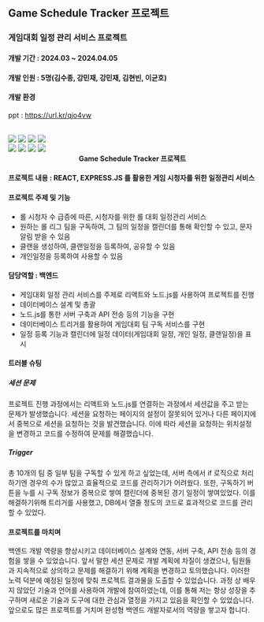 ## <div align=left><strong>Game Schedule Tracker 프로젝트</strong></div>

###  게임대회 일정 관리 서비스 프로젝트
#### 개발 기간 : 2024.03 ~ 2024.04.05
#### 개발 인원 : 5명(김수종, 강민재, 강민재, 김현빈, 이균호)
#### 개발 환경 


ppt : https://url.kr/qjo4vw


<div align=left> 
<br>
  
<img src="https://img.shields.io/badge/html5-E34F26?style=for-the-badge&logo=html5&logoColor=white"> 
<img src="https://img.shields.io/badge/css-1572B6?style=for-the-badge&logo=css3&logoColor=white"> 
<img src="https://img.shields.io/badge/javascript-F7DF1E?style=for-the-badge&logo=javascript&logoColor=black"> 
<img src="https://img.shields.io/badge/mysql-4479A1?style=for-the-badge&logo=mysql&logoColor=white"> 

<br>

<img src="https://img.shields.io/badge/react-61DAFB?style=for-the-badge&logo=react&logoColor=black"> 
<img src="https://img.shields.io/badge/node.js-339933?style=for-the-badge&logo=Node.js&logoColor=white">
<img src="https://img.shields.io/badge/express-000000?style=for-the-badge&logo=express&logoColor=white"> 
<img src="https://img.shields.io/badge/github-181717?style=for-the-badge&logo=github&logoColor=white">


<div align=center><strong>Game Schedule Tracker 프로젝트</strong></div>

#### 프로젝트 내용 : REACT, EXPRESS.JS 를 활용한 게임 시청자를 위한 일정관리 서비스

#### 프로젝트 주제 및 기능
- 롤 시청자 수 급증에 따른, 시청자를 위한 롤 대회 일정관리 서비스
- 원하는 롤 리그 팀을 구독하여, 그 팀의 일정을 캘린더를 통해 확인할 수 있고, 문자 알림 받을 수 있음
- 클랜을 생성하여, 클랜일정을 등록하여, 공유할 수 있음
- 개인일정을 등록하여 사용할 수 있음

#### 담당역할 : 백엔드
- 게임대회 일정 관리 서비스를 주제로 리액트와 노드.js를 사용하여 프로젝트를 진행
- 데이터베이스 설계 및 총괄 
- 노드.js를 통한 서버 구축과 API 전송 등의 기능을 구현 
- 데이터베이스 트리거를 활용하여 게임대회 팀 구독 서비스를 구현 
- 일정 등록 기능과 캘린더에 일정 데이터(게임대회 일정, 개인 일정, 클랜일정)을 표시

#### 트러블 슈팅

##### 세션 문제
  
프로젝트 진행 과정에서는 리액트와 노드.js를 연결하는 과정에서 세션값을 주고 받는 문제가 발생했습니다.
세션을 요청하는 페이지의 설정이 잘못되어 있거나 다른 페이지에서 중복으로 세션을 요청하는 것을 발견했습니다.
이에 따라 세션을 요청하는 위치설정을 변경하고 코드를 수정하여 문제를 해결했습니다.

##### Trigger
총 10개의 팀 중 일부 팀을 구독할 수 있게 하고 싶었는데, 서버 측에서 if 로직으로 처리하기엔 경우의 수가 많았고 효율적으로
코드를 관리하기가 어려웠다. 또한, 구독하기 버튼을 누를 시 구독 정보가 중복으로 쌓여 캘린더에 중복된 경기 일정이 쌓여있었다.
이를 해결하기위해 트리거를 사용했고, DB에서 열줄 정도의 코드로 효과적으로 코드를 관리할 수 있었다.

#### 프로젝트를 마치며
백엔드 개발 역량을 향상시키고 데이터베이스 설계와 연동, 서버 구축, API 전송 등의 경험을 쌓을 수 있었습니다.
앞서 말한 세션 문제로 개발 계획에 차질이 생겼으나, 팀원들과 지속적으로 상의하고 문제를 해결하기 위해 계획을 변경하고 토의했습니다. 
이러한 노력 덕분에 예정된 일정에 맞춰 프로젝트 결과물을 도출할 수 있었습니다.
과정 상 배우지 않았던 기술과 언어를 사용하여 개발에 참여하였는데, 이를 통해 저는 항상 성장을 추구하며 새로운 기술과 도구에 대한 관심과 열정을 가지고 있음을 확인할 수 있었습니다. 
앞으로도 많은 프로젝트를 거치며 완성형 백엔드 개발자로서의 역량을 쌓고자 합니다.
